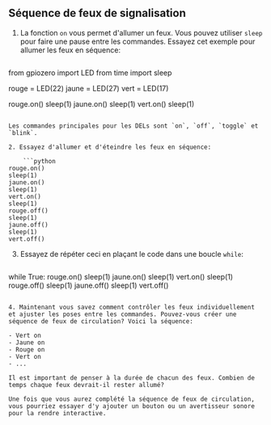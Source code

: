 ## Séquence de feux de signalisation

1. La fonction `on` vous permet d'allumer un feux. Vous pouvez utiliser `sleep` pour faire une pause entre les commandes. Essayez cet exemple pour allumer les feux en séquence:
    
    ```python
from gpiozero import LED
from time import sleep

rouge = LED(22)
jaune = LED(27)
vert = LED(17)

rouge.on()
sleep(1)
jaune.on()
sleep(1)
vert.on()
sleep(1)
```

Les commandes principales pour les DELs sont `on`, `off`, `toggle` et `blink`.

2. Essayez d'allumer et d'éteindre les feux en séquence:
    
    ```python
rouge.on()
sleep(1)
jaune.on()
sleep(1)
vert.on()
sleep(1)
rouge.off()
sleep(1)
jaune.off()
sleep(1)
vert.off()
```

3. Essayez de répéter ceci en plaçant le code dans une boucle `while`:
    
    ```python
while True:
   rouge.on()
   sleep(1)
   jaune.on()
   sleep(1)
   vert.on()
   sleep(1)
   rouge.off()
   sleep(1)
   jaune.off()
   sleep(1)
   vert.off()
```

4. Maintenant vous savez comment contrôler les feux individuellement et ajuster les poses entre les commandes. Pouvez-vous créer une séquence de feux de circulation? Voici la séquence:

- Vert on
- Jaune on
- Rouge on
- Vert on
- ...

Il est important de penser à la durée de chacun des feux. Combien de temps chaque feux devrait-il rester allumé?

Une fois que vous aurez complété la séquence de feux de circulation, vous pourriez essayer d'y ajouter un bouton ou un avertisseur sonore pour la rendre interactive.